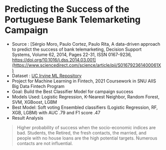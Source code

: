 # Predicting the Success of the Portuguese Bank Telemarketing Campaign

- Source : [Sérgio Moro, Paulo Cortez, Paulo Rita,
A data-driven approach to predict the success of bank telemarketing, Decision Support Systems, Volume 62, 2014, Pages 22-31, ISSN 0167-9236, https://doi.org/10.1016/j.dss.2014.03.001](https://www.sciencedirect.com/science/article/pii/S016792361400061X)
- Dataset : [UC Irvine ML Repository](https://archive.ics.uci.edu/dataset/222/bank+marketing)
- Project for Machine Learning in Fintech, 2021 Coursework in SNU AIIS Big Data Fintech Program
- Goal: Build the Best Classifier Model for campaign success
- Models Used: Logistic Regression, K-Nearest Neighbor, Random Forest, SVM, XGBoost, LGBM
- Best Model: Soft voting Ensembled classifiers (Logistic Regression, RF, XGB, LGBM) with AUC .79 and F1 score .47
- Result Analysis
> Higher probability of success when the socio-economic indices are bad.
> Students, the Retired, the fresh contacts, the married, and people with no house loans are the high potential targets.
> Numerous contacts are not influential.
